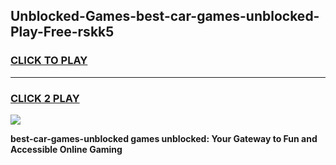 
## Unblocked-Games-best-car-games-unblocked-Play-Free-rskk5
<h3>
<a href="https://premium76.site?title=best-car-games-unblocked&ref=20A">CLICK TO PLAY</a></h3>
<hr>

<h3>
<a href="https://premium76.site?title=best-car-games-unblocked&ref=20A">CLICK 2 PLAY</a>
  
</h3>

<a href="https://premium76.site?title=best-car-games-unblocked&ref=20A"><img src="https://clearcache.store/games.png"></a>


**best-car-games-unblocked games unblocked: Your Gateway to Fun and Accessible Online Gaming**
